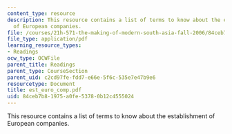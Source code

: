 ```yaml
---
content_type: resource
description: This resource contains a list of terms to know about the establishment
  of European companies.
file: /courses/21h-571-the-making-of-modern-south-asia-fall-2006/84ceb7b81975a0fe53780b12c4555024_est_euro_comp.pdf
file_type: application/pdf
learning_resource_types:
- Readings
ocw_type: OCWFile
parent_title: Readings
parent_type: CourseSection
parent_uid: c2cd97fe-fdd7-e66e-5f6c-535e7e47b9e6
resourcetype: Document
title: est_euro_comp.pdf
uid: 84ceb7b8-1975-a0fe-5378-0b12c4555024
---
```

This resource contains a list of terms to know about the establishment of European companies.

